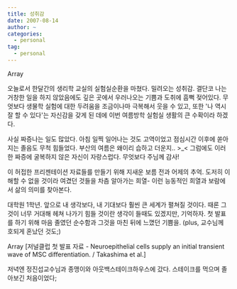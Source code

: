 ```yaml
---
title: 성취감
date: 2007-08-14
author: ~
categories:
  - personal
tag:
  - personal
---
```




Array

오늘로서 한달간의 생리학 교실의 실험실순환을 마쳤다. 밀려오는 성취감. 결단코 나는 거창한 일을 하지 않았음에도 깊은 곳에서 우러나오는 기쁨과 도취에 흠뻑 젖어있다. 무엇보다 생물학 실험에 대한 두려움을 조금이나마 극복해서 웃을 수 있고, 또한 '나 역시 잘 할 수 있다'는 자신감을 갖게 된 데에 이번 여름방학 실험실 생활의 큰 수확이라 하겠다.

사실 짜증나는 일도 많았다. 아침 일찍 일어나는 것도 고역이었고 점심시간 이후에 쏟아지는 졸음도 무척 힘들었다. 부산의 여름은 왜이리 습하고 더운지.. >_< 그럼에도 이러한 짜증에 굴복하지 않은 자신이 자랑스럽다. 무엇보다 주님께 감사!

이 허접한 프리젠테이션 자료들를 만들기 위해 지새운 보름 전과 어제의 추억. 도저히 이해할 수 없을 것이라 여겼던 것들을 차츰 알아가는 희열- 이런 능동적인 희열과 보람에서 삶의 의미를 찾아본다.

대학원 1학년. 앞으로 내 생각보다, 내 기대보다 훨씬 큰 세계가 펼쳐질 것이다. 때론 그것이 너무 거대해 헤쳐 나가기 힘들 것이란 생각이 들때도 있겠지만, 기억하자. 첫 발표를 하기 위해 마음 졸였던 순수함과 그것을 마친 뒤에 느꼈던 기쁨을. (plus, 교수님께 호되게 혼났던 것도;)

Array
[저널클럽 첫 발표 자료 - Neuroepithelial cells supply an initial transient wave of MSC differentiation. / Takashima et al.]

저녁엔 정진섭교수님과 종맹이와 아웃백스테이크하우스에 갔다. 스테이크를 먹으며 졸아보긴 처음이었다;


 







